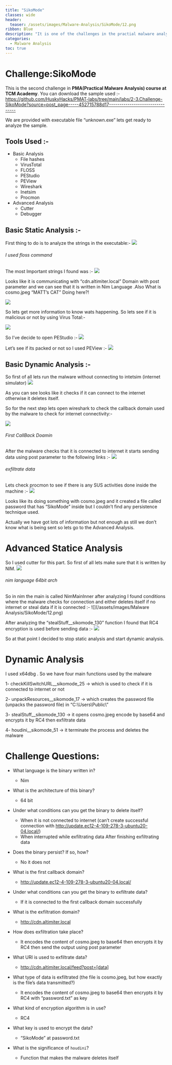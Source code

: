 ```yaml
---
title: "SikoMode"
classes: wide
header:
  teaser: /assets/images/Malware-Analysis/SikoMode/12.png
ribbon: Blue
description: "It is one of the challenges in the practial malware analysis TCM course"
categories:
  - Malware Analysis
toc: true
---
```


# Challenge:SikoMode

This is the second challenge in **PMA(Practical Malware Analysis) course at TCM Academy**. You can download the sample used :-
https://github.com/HuskyHacks/PMAT-labs/tree/main/labs/2-3.Challenge-SikoMode?source=post_page-----452715788d17--------------------------------

We are provided with executable file “unknown.exe” lets get ready to analyze the sample.

## Tools Used :-
* Basic Analysis
  * File hashes
  * VirusTotal
  * FLOSS
  * PEStudio
  * PEView
  * Wireshark
  * Inetsim
  * Procmon
* Advanced Analysis
  * Cutter
  * Debugger

## Basic Static Analysis :-
First thing to do is to analyze the strings in the executable:-
![](/assets/images/Malware-Analysis/SikoMode/1.png)
###### I used floss command

The most Important strings I found was :-
![](/assets/images/Malware-Analysis/SikoMode/2.png)

Looks like it is communicating with “cdn.altimiter.local” Domain with post parameter and we can see that it is written in Nim Language .Also What is cosmo.jpeg “MATT’s CAT” Doing here?!

![](/assets/images/Malware-Analysis/SikoMode/3.png)

So lets get more information to know wats happening. So lets see if it is malicious or not by using Virus Total:-

![](/assets/images/Malware-Analysis/SikoMode/4.png)

So I’ve decide to open PEStudio :-
![](/assets/images/Malware-Analysis/SikoMode/5.png)

Let’s see if its packed or not so I used PEView :-
![](/assets/images/Malware-Analysis/SikoMode/6.png)

## Basic Dynamic Analysis :-

So first of all lets run the malware without connecting to intetsim (internet simulator)
![](/assets/images/Malware-Analysis/SikoMode/7.gif)

As you can see looks like it checks if it can connect to the internet otherwise it deletes itself.

So for the next step lets open wireshark to check the callback domain used by the malware to check for internet connectivity:-

![](/assets/images/Malware-Analysis/SikoMode/8.png)
###### First CallBack Doamin

After the malware checks that it is connected to internet it starts sending data using post parameter to the following links :-
![](/assets/images/Malware-Analysis/SikoMode/9.png)
###### exfiltrate data

Lets check procmon to see if there is any SUS activities done inside the machine :-
![](/assets/images/Malware-Analysis/SikoMode/10.png)

Looks like its doing something with cosmo.jpeg and it created a file called password that has “SikoMode” inside but I couldn’t find any persistence technique used.

Actually we have got lots of information but not enough as still we don’t know what is being sent so lets go to the Advanced Analysis.

# Advanced Statice Analysis
So I used cutter for this part. So first of all lets make sure that it is written by NIM.
![](/assets/images/Malware-Analysis/SikoMode/11.png)
###### nim language 64bit arch

So in nim the main is called NimMainInner after analyzing I found conditions where the malware checks for connection and either deletes itself if no internet or steal data if it is connected :-
![](/assets/images/Malware Analysis/SikoMode/12.png)

After analyzing the “stealStuff__sikomode_130” function I found that RC4 encryption is used before sending data :-
![](/assets/images/Malware-Analysis/SikoMode/13.png)

So at that point I decided to stop static analysis and start dynamic analysis.

#  Dynamic Analysis
I used x64dbg . So we have four main functions used by the malware

1- checkKillSwitchURL__sikomode_25 -> which is used to check if it is connected to internet or not

2- unpackResources__sikomode_17 -> which creates the password file (unpacks the password file) in “C:\Users\Public\”

3- stealStuff__sikomode_130 -> it opens cosmo.jpeg encode by base64 and encrypts it by RC4 then exfiltrate data

4- houdini__sikomode_51 -> it terminate the process and deletes the malware

# Challenge Questions:
- What language is the binary written in?
  - Nim
  
- What is the architecture of this binary?
  - 64 bit

- Under what conditions can you get the binary to delete itself?

  - When it is not connected to internet (can’t create successful connection with http://update.ec12-4-109-278-3-ubuntu20-04.local/) 
  - When interrupted while exfiltrating data After finishing exfiltrating data

- Does the binary persist? If so, how?

  - No it does not

- What is the first callback domain?

  - http://update.ec12-4-109-278-3-ubuntu20-04.local/

- Under what conditions can you get the binary to exfiltrate data?

  - If it is connected to the first callback domain successfully

- What is the exfiltration domain?

  - http://cdn.altimiter.local

- How does exfiltration take place?

  - It encodes the content of cosmo.jpeg to base64 then encrypts it by RC4 then send the output using post parameter

- What URI is used to exfiltrate data?

  - http://cdn.altimiter.local/feed?post=[data]

- What type of data is exfiltrated (the file is cosmo.jpeg, but how exactly is the file’s data transmitted?)

  - It encodes the content of cosmo.jpeg to base64 then encrypts it by RC4 with “password.txt” as key

- What kind of encryption algorithm is in use?

  - RC4

- What key is used to encrypt the data?

  - “SikoMode” at password.txt

- What is the significance of `houdini`?

  - Function that makes the malware deletes itself

